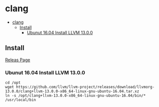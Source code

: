 # clang

- [clang](#clang)
  - [Install](#install)
    - [Ubunut 16.04 Install LLVM 13.0.0](#ubunut-1604-install-llvm-1300)

## Install

[Releas Page](https://github.com/llvm/llvm-project/releases)

### Ubunut 16.04 Install LLVM 13.0.0
 
    cd /opt
    wget https://github.com/llvm/llvm-project/releases/download/llvmorg-13.0.0/clang+llvm-13.0.0-x86_64-linux-gnu-ubuntu-16.04.tar.xz
    ln -s /opt/clang+llvm-13.0.0-x86_64-linux-gnu-ubuntu-16.04/bin/* /usr/local/bin


